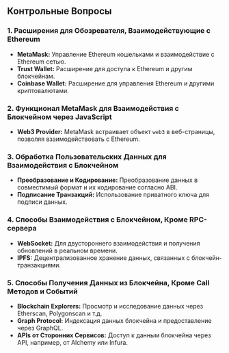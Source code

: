 ## Контрольные Вопросы

### 1. Расширения для Обозревателя, Взаимодействующие с Ethereum
- **MetaMask:** Управление Ethereum кошельками и взаимодействие с Ethereum сетью.
- **Trust Wallet:** Расширение для доступа к Ethereum и другим блокчейнам.
- **Coinbase Wallet:** Расширение для управления Ethereum и другими криптовалютами.

### 2. Функционал MetaMask для Взаимодействия с Блокчейном через JavaScript
- **Web3 Provider:** MetaMask встраивает объект `web3` в веб-страницы, позволяя взаимодействовать с Ethereum.

### 3. Обработка Пользовательских Данных для Взаимодействия с Блокчейном
- **Преобразование и Кодирование:** Преобразование данных в совместимый формат и их кодирование согласно ABI.
- **Подписание Транзакций:** Использование приватного ключа для подписи данных.

### 4. Способы Взаимодействия с Блокчейном, Кроме RPC-сервера
- **WebSocket:** Для двустороннего взаимодействия и получения обновлений в реальном времени.
- **IPFS:** Децентрализованное хранение данных, связанных с блокчейн-транзакциями.

### 5. Способы Получения Данных из Блокчейна, Кроме Call Методов и Событий
- **Blockchain Explorers:** Просмотр и исследование данных через Etherscan, Polygonscan и т.д.
- **Graph Protocol:** Индексация данных блокчейна и предоставление через GraphQL.
- **APIs от Сторонних Сервисов:** Доступ к данным блокчейна через API, например, от Alchemy или Infura.
